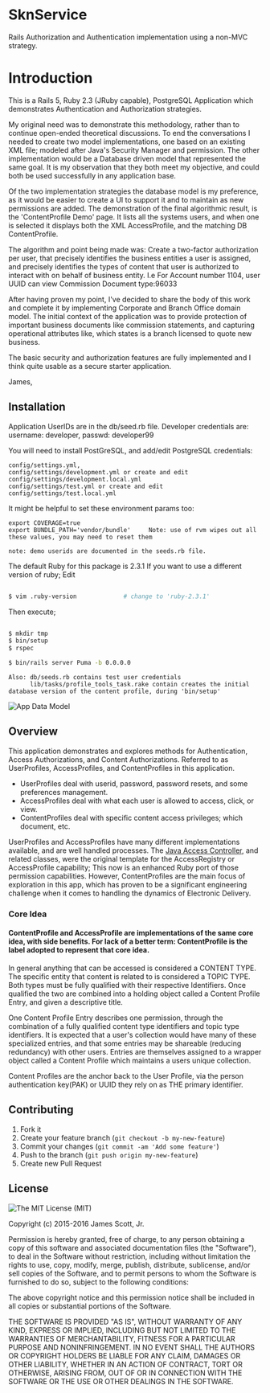 # SknService
Rails Authorization and Authentication implementation using a non-MVC strategy.

# Introduction
This is a Rails 5, Ruby 2.3 (JRuby capable), PostgreSQL Application which demonstrates Authentication and Authorization strategies.

My original need was to demonstrate this methodology, rather than to continue open-ended theoretical discussions.  To end the conversations I needed
to create two model implementations, one based on an existing XML file; modeled after Java's Security Manager and permission.  The other implementation would
be a Database driven model that represented the same goal.  It is my observation that they both meet my objective, and could both
be used successfully in any application base.  

Of the two implementation strategies the database model is my preference, as it would be easier to create a UI to support it and to maintain as new permissions are added. The demonstration
of the final algorithmic result, is the 'ContentProfile Demo' page.  It lists all the systems users, and when one is selected it displays
both the XML AccessProfile, and the matching DB ContentProfile.

The algorithm and point being made was: Create a two-factor authorization per user, that precisely identifies the business entities a user is assigned, and precisely identifies the
types of content that user is authorized to interact with on behalf of business entity. I.e For Account number 1104, user UUID can view Commission Document type:96033

After having proven my point, I've decided to share the body of this work and complete it by implementing Corporate and Branch Office domain model.  The initial context of the application 
was to provide protection of important business documents like commission statements, and capturing operational attributes like, which states is a branch licensed to quote new business.

The basic security and authorization features are fully implemented and I think quite usable as a secure starter application.
  

James,


## Installation
Application UserIDs are in the db/seed.rb file.  Developer credentials are: username: developer, passwd: developer99

You will need to install PostGreSQL, and add/edit PostgreSQL credentials:
 
    config/settings.yml, 
    config/settings/development.yml or create and edit config/settings/development.local.yml
    config/settings/test.yml or create and edit config/settings/test.local.yml
 
It might be helpful to set these environment params too:
    
    export COVERAGE=true
    export BUNDLE_PATH='vendor/bundle'     Note: use of rvm wipes out all these values, you may need to reset them
    
	note: demo userids are documented in the seeds.rb file.
	
    
The default Ruby for this package is 2.3.1  If you want to use a different version of ruby; Edit

```Bash

$ vim .ruby-version             # change to 'ruby-2.3.1'

```

    
    
Then execute;
 
```Bash

$ mkdir tmp
$ bin/setup
$ rspec

$ bin/rails server Puma -b 0.0.0.0

```

 
    Also: db/seeds.rb contains test user credentials
          lib/tasks/profile_tools_task.rake contain creates the initial database version of the content profile, during 'bin/setup'


![App Data Model](app/assets/images/SknService-Warden.jpg "Application Data Model")

## Overview
This application demonstrates and explores methods for Authentication, Access Authorizations,
and Content Authorizations.  Referred to as UserProfiles, AccessProfiles, and ContentProfiles in
this application.

* UserProfiles deal with userid, password, password resets, and some preferences management.
* AccessProfiles deal with what each user is allowed to access, click, or view.
* ContentProfiles deal with specific content access privileges; which document, etc.
    
UserProfiles and AccessProfiles have many different implementations available, and are well handled processes. The [Java Access Controller](http://www.cs.ait.ac.th/~on/O/oreilly/java-ent/security/ch05_01.htm "Java Access Controller"), and related classes,
 were the original template for the AccessRegistry or AccessProfile capability; This now is an enhanced Ruby port of those permission capabilities. However,
ContentProfiles are the main focus of exploration in this app, which has proven to be a significant 
engineering challenge when it comes to handling the dynamics of Electronic Delivery.  


### Core Idea

#### ContentProfile and AccessProfile are implementations of the same core idea, with side benefits.  For lack of a better term: ContentProfile is the label adopted to represent that core idea.
In general anything that can be accessed is considered a CONTENT TYPE.  The specific entity that content is related to is considered a
TOPIC TYPE.  Both types must be fully qualified with their respective Identifiers. Once qualified the two are combined into a holding object 
called a Content Profile Entry, and given a descriptive title.

One Content Profile Entry describes one permission, through the combination of a fully qualified content type identifiers and topic type identifiers.  It is expected that a
user's collection would have many of these specialized entries, and that some entries may be shareable (reducing redundancy) with other users.  Entries
are themselves assigned to a wrapper object called a Content Profile which maintains a users unique collection.

Content Profiles are the anchor back to the User Profile, via the person authentication key(PAK) or UUID they rely on as THE primary identifier.


## Contributing
1. Fork it
2. Create your feature branch (`git checkout -b my-new-feature`)
3. Commit your changes (`git commit -am 'Add some feature'`)
4. Push to the branch (`git push origin my-new-feature`)
5. Create new Pull Request

        
## License
![The MIT License (MIT)](http://opensource.org/licenses/MIT)

Copyright (c) 2015-2016 James Scott, Jr.

Permission is hereby granted, free of charge, to any person obtaining a copy of this software and associated documentation files (the "Software"), to deal in the Software without restriction, including without limitation the rights to use, copy, modify, merge, publish, distribute, sublicense, and/or sell copies of the Software, and to permit persons to whom the Software is furnished to do so, subject to the following conditions:

The above copyright notice and this permission notice shall be included in all copies or substantial portions of the Software.

THE SOFTWARE IS PROVIDED "AS IS", WITHOUT WARRANTY OF ANY KIND, EXPRESS OR IMPLIED, INCLUDING BUT NOT LIMITED TO THE WARRANTIES OF MERCHANTABILITY, FITNESS FOR A PARTICULAR PURPOSE AND NONINFRINGEMENT. IN NO EVENT SHALL THE AUTHORS OR COPYRIGHT HOLDERS BE LIABLE FOR ANY CLAIM, DAMAGES OR OTHER LIABILITY, WHETHER IN AN ACTION OF CONTRACT, TORT OR OTHERWISE, ARISING FROM, OUT OF OR IN CONNECTION WITH THE SOFTWARE OR THE USE OR OTHER DEALINGS IN THE SOFTWARE.
   

